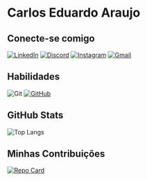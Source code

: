 # Carlos Eduardo Araujo

## Conecte-se comigo
[![LinkedIn](https://img.shields.io/badge/LinkedIn-0077B5?style=for-the-badge&logo=linkedin&logoColor=white)](https://www.linkedin.com/in/carlosedaraujodev//)
[![Discord](https://img.shields.io/badge/Discord-7289DA?style=for-the-badge&logo=discord&logoColor=white)](https://discord.com/channels/@carlosedaraujo/)
[![Instagram](https://img.shields.io/badge/-Instagram-%23E4405F?style=for-the-badge&logo=instagram&logoColor=white)](https://www.instagram.com/kzenet/)
[![Gmail](https://img.shields.io/badge/Gmail-333333?style=for-the-badge&logo=gmail&logoColor=red)](mailto:carlosed.araujo@gmail.com)
## Habilidades
![Git](https://img.shields.io/badge/GIT-black?style=for-the-badge&logo=git&logoColor=white)
[![GitHub](https://img.shields.io/badge/GitHub-black?style=for-the-badge&logo=github&logoColor=white)](https://github.com/SEUUSERNAME)

## GitHub Stats
![Top Langs](https://github-readme-stats-git-masterrstaa-rickstaa.vercel.app/api/top-langs/?username=carlosedaraujo&layout=compact&bg_color=000&border_color=30A3DC&title_color=E94D5F&text_color=FFF)

## Minhas Contribuições
[![Repo Card](https://github-readme-stats.vercel.app/api/pin/?username=carlosedaraujo&repo=dio-lab-open-source&bg_color=000&border_color=30A3DC&show_icons=true&icon_color=30A3DC&title_color=E94D5F&text_color=FFF)](https://github.com/carlosedaraujo/dio-lab-open-source)
